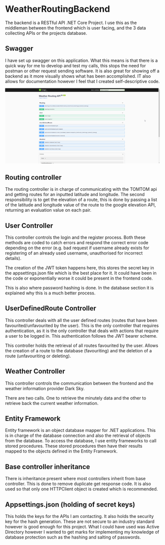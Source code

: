 # WeatherRoutingBackend
The backend is a RESTful API .NET Core Project. I use this as the middleman between the frontend which is user facing, and the 3 data collecting APIs or the projects database.

## Swagger
I have set up swagger on this application. What this means is that there is a quick way for me to develop and test my calls, this stops the need for postman or other request sending software. It is also great for showing off a backend as it more visually shows what has been accomplished. IT also allows for documentation however I feel that I created self-descriptive code.
 
![Picture of Swagger GUI](swagger.png)

## Routing controller
The routing controller is in charge of communicating with the TOMTOM api and getting routes for an inputted latitude and longitude. The second responsibility is to get the elevation of a route, this is done by passing a list of the latitude and longitude value of the route to the google elevation API, returning an evaluation value on each pair.

## User Controller
This controller controls the login and the register process. Both these methods are coded to catch errors and respond the correct error code depending on the error (e.g. bad request if username already exists for registering of an already used username, unauthorised for incorrect details).

The creation of the JWT token happens here, this stores the secret key in the appsettings.json file which is the best place for it. It could have been in the code or exponentially worse it could be present in the frontend code.

This is also where password hashing is done. In the database section it is explained why this is a much better process.

## UserDefinedRoute Controller
This controller deals with all the user defined routes (routes that have been favourited/unfavourited by the user). This is the only controller that requires authentication, as it is the only controller that deals with actions that require a user to be logged in. This authentication follows the JWT bearer scheme.

This controller holds the retrieval of all routes favourited by the user. Allows the creation of a route to the database (favouriting) and the deletion of a route (unfavouriting or deleting).

## Weather Controller
This controller controls the communication between the frontend and the weather information provider Dark Sky.

There are two calls. One to retrieve the minutely data and the other to retrieve back the current weather information.

## Entity Framework
Entity framework is an object database mapper for .NET applications. This is in charge of the database connection and also the retrieval of objects from the database. To access the database, I use entity frameworks to call stored procedures. These stored procedures then have their results mapped to the objects defined in the Entity Framework. 

## Base controller inheritance
There is inheritance present where most controllers inherit from base controller. This is done to remove duplicate get response code. It is also used so that only one HTTPClient object is created which is recommended.

## Appsettings.json (holding of secret keys)
This holds the keys for the APIs I am contacting. It also holds the security key for the hash generation. These are not secure to an industry standard however is good enough for this project. What I could have used was Active Directory however I wanted to get marks for implementing my knowledge of database protection such as the hashing and salting of passwords. 
